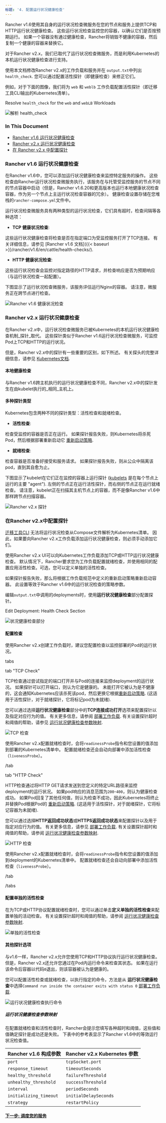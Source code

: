 ```yaml
---
标题: '4. 配置运行状况健康检查'
---
```


Rancher v1.6使用其自身的运行状况检查微服务在您的节点和服务上提供TCP和HTTP运行状况健康检查。 这些运行状况检查监控您的容器，以确认它们是否按预期运行。 如果一个容器没有通过健康检查，Rancher将销毁不健康的容器，然后复制一个健康的容器来替换它。

对于Rancher v2.x，我们已取代了运行状况检查微服务，而是利用Kubernetes的本机运行状况健康检查进行支持。

使用本文档修改Rancher v2.x的工作负载和服务并在 `output.txt`中列出`health_check`. 您可以通过配置活性探针（即健康检查）来修正它们。

例如，对于下面的图像，我们将为 `web` 和 `weblb` 工作负载配置活性探针（即迁移工具CLI输出的Kubernetes清单）。

<figcaption>Resolve <code>health_check</code> for the <code>web</code> and <code>webLB</code> Workloads</figcaption>

![解析 health_check](/img/rancher/resolve-health-checks.png)

### In This Document

<!-- TOC -->

- [Rancher v1.6 运行状况健康检查](#rancher-v1-6-health-checks)
- [Rancher v2.x 运行状况健康检查](#rancher-v2-x-health-checks)
- [在 Rancher v2.x 中配置探针](#configuring-probes-in-rancher-v2-x)

<!-- /TOC -->

### Rancher v1.6 运行状况健康检查

在Rancher v1.6中，您可以添加运行状况健康检查来监控特定服务的操作。 这些检查由Rancher运行状况检查微服务执行，该服务在与托管受监控服务的节点不同的节点容器中启动（但是，Rancher v1.6.20和更高版本也运行本地健康状况检查容器，作为另一个节点上主运行状况检查容器的冗余）。 健康检查设置存储在您堆栈的`rancher-compose.yml`文件中。

运行状况检查微服务具有两种类型的运行状况检查，它们具有超时，检查间隔等各种选项：

- **TCP 健康状况检查**:

这些运行状况健康检查将检查是否在指定端口为受监控服务打开了TCP连接。 有关详细信息，请参见 [Rancher v1.6 文档]({{< baseurl >}}/rancher/v1.6/en/cattle/health-checks/).

- **HTTP 健康状况检查**:

这些运行状况检查会监控对指定路径的HTTP请求，并检查响应是否为预期响应（与运行状况检查一起配置）。

下图显示了运行状况检查微服务，该服务评估运行Nginx的容器。 请注意，微服务正在跨节点进行检查。

![Rancher v1.6 健康状况检查](/img/rancher/healthcheck.svg)

### Rancher v2.x 运行状况健康检查

在Rancher v2.x中，运行状况检查微服务已被Kubernetes的本机运行状况健康检查机制_探针_取代。 这些探针类似于Rancher v1.6运行状况检查微服务，可监控Pod上TCP和HTTP的运行状况。

但是，Rancher v2.x中的探针有一些重要的区别，如下所述。 有关探头的完整详细信息，请参见 [Kubernetes文档](https://kubernetes.io/docs/tasks/configure-pod-container/configure-liveness-readiness-probes/#configure-probes).

#### 本地健康检查

与Rancher v1.6跨主机执行的运行状况健康检查不同，Rancher v2.x中的探针发生在由kubelet执行的_相同_主机上。

#### 多种探针类型

Kubernetes包含两种不同的探针类型：活性检查和就绪检查。

- **活性检查**:

检查受监控的容器是否正在运行。 如果探针报告失败，则Kubernetes将杀死Pod，然后根据部署重新启动它 [重新启动策略](https://kubernetes.io/docs/concepts/workloads/pods/pod-lifecycle/#restart-policy).

- **就绪检查**:

检查容器是否准备好接受和服务请求。 如果探针报告失败，则从公众中隔离该pod，直到其自愈为止。

下图显示了kubelet在它们正在监控的容器上运行探针 ([kubelets](https://kubernetes.io/docs/reference/command-line-tools-reference/kubelet/) 是在每个节点上运行的主要 "agent"). 左侧的节点正在运行活性探针，而右侧的节点正在运行就绪检查。 请注意，kubelet正在扫描其主机节点上的容器，而不是像Rancher v1.6中那样跨节点扫描容器。

![Rancher v2.x 探针](/img/rancher/probes.svg)

### 在Rancher v2.x中配置探针

[迁移工具CLI](/docs/v1.6-migration/run-migration-tool/) 无法将运行状况检查从Compose文件解析为Kubernetes清单。 因此，如果要向Rancher v2.x工作负载添加运行状况健康检查，则必须手动添加它们。

使用Rancher v2.x UI可以向Kubernetes工作负载添加TCP或HTTP运行状况健康检查。 默认情况下，Rancher要求您为工作负载配置就绪检查，并使用相同的配置应用活性检查。可选，您可以定义单独的活性检查。

如果探针报告失败，那么将根据工作负载规范中定义的重新启动策略重新启动容器。 此设置等效于Rancher v1.6中的运行状况检查的策略参数。

编辑`output.txt`中调用的deployments时，使用**运行状况健康检查**部分配置探针。

<figcaption>Edit Deployment: Health Check Section</figcaption>

![状况健康检查部分](/img/rancher/health-check-section.png)

#### 配置检查

使用Rancher v2.x创建工作负载时，建议您配置检查以监控部署的Pod的运行状况。

 tabs 

 tab "TCP Check" 

TCP检查通过尝试指定的端口打开并与Pod的连接来监控deployment的运行状况。 如果探针可以打开端口，则认为它是健康的。 未能打开它被认为是不健康的，这会通知Kubernetes应该杀死该pod，然后更换它根据[重新启动策略](https://kubernetes.io/docs/concepts/workloads/pods/pod-lifecycle/#restart-policy). (这适用于活性探针，对于就绪探针，它将标记pod为未就绪).

您可以通过选择**运行状况健康检查**部分中的**TCP连接成功打开**选项来配置探针以及指定对应行为的值。 有关更多信息，请参阅 [部署工作负载](/docs/k8s-in-rancher/workloads/deploy-workloads/).  有关设置探针超时和阈值的帮助，请参见 [运行状况健康检查参数映射](#health-check-parameter-mappings).

![TCP 检查](/img/rancher/readiness-check-tcp.png)

使用Rancher v2.x配置就绪检查时，会将`readinessProbe`指令和您设置的值添加到部署的Kubernetes清单中。 配置就绪检查还会自动向部署中添加活性检查（`livenessProbe`）。

<!--

```YAML
...
    - image: nginx
      imagePullPolicy: Always
      readinessProbe:           # ADDED DIRECTIVE
        failureThreshold: 3
        initialDelaySeconds: 10
        periodSeconds: 2
        successThreshold: 1
        tcpSocket:
          port: 80
        timeoutSeconds: 2
      livenessProbe:            # ADDED DIRECTIVE
        failureThreshold: 3
        initialDelaySeconds: 10
        periodSeconds: 2
        successThreshold: 1
        tcpSocket:
          port: 80
        timeoutSeconds: 2
 ```

-->

 /tab 

 tab "HTTP Check" 

HTTP检查通过将HTTP GET请求发送到您定义的特定URL路径来监控deployment的运行状况。 如果pod响应的消息范围为`200`-`400`，则认为健康检查成功。 如果Pod回复了其他任何值，则认为检查不成功，因此Kubernetes将终止并替换Pod根据Pod的 [重新启动策略](https://kubernetes.io/docs/concepts/workloads/pods/pod-lifecycle/#restart-policy). (这适用于活性探针，对于就绪探针，它将标记容器为未就绪).

您可以通过选择**HTTP返回成功状态**或**HTTPS返回成功状态**来配置探针以及用于指定对应行为的值。 有关更多信息，请参见 [部署工作负载](/docs/k8s-in-rancher/workloads/deploy-workloads/). 有关设置探针超时和阈值的帮助，请参阅 [运行状况健康检查参数映射](#healthcheck-parameter-mappings).


![HTTP 检查](/img/rancher/readiness-check-http.png)

使用Rancher v2.x配置就绪检查时，会将`readinessProbe`指令和您设置的值添加到deployment的Kubernetes清单中。 配置就绪检查还会自动向部署中添加活性检查（`livenessProbe`）。

 /tab 

 /tabs 

#### 配置单独的活性检查

在为TCP或HTTP协议配置就绪检查时，您可以通过单击**定义单独的活性检查**来配置单独的活动检查。 有关设置探针超时和阈值的帮助，请参阅 [运行状况健康检查参数映射](#health-check-parameter-mappings).


![单独的活性检查](/img/rancher/separate-check.png)

#### 其他探针选项

与v1.6一样，Rancher v2.x允许您使用TCP和HTTP协议执行运行状况健康检查。 但是，Rancher v2.x还允许您通过在Pod内运行命令来检查其状态。 如果在运行该命令后容器以代码`0`退出，则该容器被认为是健康的。

您可以配置活性检查或就绪检查，以执行指定的命令，方法是从 **运行状况健康检查**中选择`Command run inside the container exits with status 0` [部署工作负载](/docs/k8s-in-rancher/workloads/deploy-workloads/).


![运行状况健康检查执行命令](/img/rancher/healthcheck-cmd-exec.png)

##### 运行状况健康检查参数映射

在配置就绪检查和活性检查时，Rancher会提示您填写各种超时和阈值，这些值和值确定探针是成功还是失败。 下表中的参考表显示了Rancher v1.6中的等效运行状况检查值。

| Rancher v1.6 构成参数 | Rancher v2.x Kubernetes 参数 |
| ------------------------------ | --------------------------------- |
| `port`                         | `tcpSocket.port`                  |
| `response_timeout`             | `timeoutSeconds`                  |
| `healthy_threshold`            | `failureThreshold`                |
| `unhealthy_threshold`          | `successThreshold`                |
| `interval`                     | `periodSeconds`                   |
| `initializing_timeout`         | `initialDelaySeconds`             |
| `strategy`                     | `restartPolicy`                   |

#### [下一步: 调度您的服务](/docs/v1.6-migration/schedule-workloads/)
